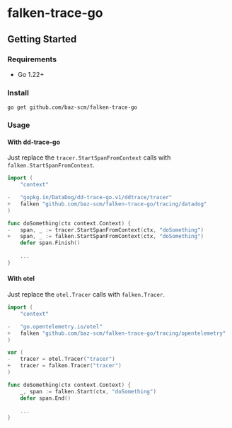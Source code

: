 # falken-trace-go

## Getting Started

### Requirements

- Go 1.22+

### Install

```shell
go get github.com/baz-scm/falken-trace-go
```

### Usage
#### With dd-trace-go
Just replace the `tracer.StartSpanFromContext` calls with `falken.StartSpanFromContext`.

```go
import (
    "context"

-   "gopkg.in/DataDog/dd-trace-go.v1/ddtrace/tracer"
+   falken "github.com/baz-scm/falken-trace-go/tracing/datadog"
)

func doSomething(ctx context.Context) {
-   span, _ := tracer.StartSpanFromContext(ctx, "doSomething")
+   span, _ := falken.StartSpanFromContext(ctx, "doSomething")
    defer span.Finish()
    
    ...
}
```


#### With otel
Just replace the `otel.Tracer` calls with `falken.Tracer`.

```go
import (
    "context"

-   "go.opentelemetry.io/otel"
+   falken "github.com/baz-scm/falken-trace-go/tracing/opentelemetry"
)

var (
-   tracer = otel.Tracer("tracer")
+   tracer = falken.Tracer("tracer")
)

func doSomething(ctx context.Context) {
    _, span := falken.Start(ctx, "doSomething")
    defer span.End()
    
    ...
}
```
